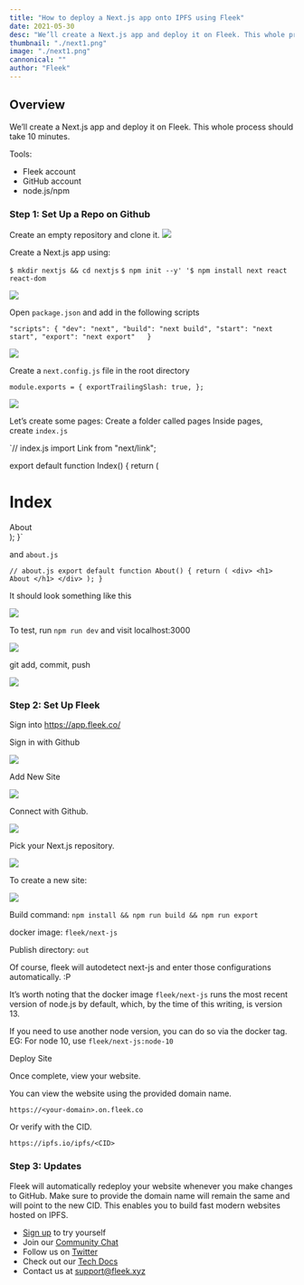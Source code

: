 ```yaml
---
title: "How to deploy a Next.js app onto IPFS using Fleek"
date: 2021-05-30
desc: "We’ll create a Next.js app and deploy it on Fleek. This whole process It should take 10 minutes."
thumbnail: "./next1.png"
image: "./next1.png"
cannonical: ""
author: "Fleek"
---
```


## **Overview**

We’ll create a Next.js app and deploy it on Fleek. This whole process should take 10 minutes.

Tools:

- Fleek account
- GitHub account
- node.js/npm

### **Step 1: Set Up a Repo on Github**

Create an empty repository and clone it.
![](./Next2.png)

Create a Next.js app using:

`$ mkdir nextjs && cd nextjs` `$ npm init --y' '$ npm install next react react-dom`

![](./Next3.png)

Open `package.json` and add in the following scripts

`"scripts": {
    "dev": "next",
    "build": "next build",
    "start": "next start",
    "export": "next export"  
}`

![](./Next3.png)

Create a `next.config.js` file in the root directory

`module.exports = {
  exportTrailingSlash: true,
};`

![](./Next4.png)

Let’s create some pages: Create a folder called pages Inside pages, create `index.js`

`// index.js
import Link from "next/link";

export default function Index() {
  return (
    <div>
      <h1> Index </h1>
      <Link href="/about">
        <a> About </a>
      </Link>
    </div>
  );
}`

and `about.js`

`// about.js
export default function About() {
  return (
    <div>
      <h1> About </h1>
    </div>
  );
}`

It should look something like this

![](./Next5.png)

To test, run `npm run dev` and visit localhost:3000

![](./Next6.png)

git add, commit, push

![](./Next7.png)

### **Step 2: Set Up Fleek**

Sign into https://app.fleek.co/

Sign in with Github

![](./Next8.png)

Add New Site

![](./Next9.png)

Connect with Github.

![](./Next10.png)

Pick your Next.js repository.

![](./Next11.png)

To create a new site:

![](./Next12.png)

Build command: `npm install && npm run build && npm run export`

docker image: `fleek/next-js`

Publish directory: `out`

Of course, fleek will autodetect next-js and enter those configurations automatically. :P

It’s worth noting that the docker image `fleek/next-js` runs the most recent version of node.js by default, which, by the time of this writing, is version 13.

If you need to use another node version, you can do so via the docker tag. EG: For node 10, use `fleek/next-js:node-10`

Deploy Site

Once complete, view your website.

You can view the website using the provided domain name.

`https://<your-domain>.on.fleek.co`

Or verify with the CID.

`https://ipfs.io/ipfs/<CID>`

### **Step 3: Updates**

Fleek will automatically redeploy your website whenever you make changes to GitHub. Make sure to provide the domain name will remain the same and will point to the new CID. This enables you to build fast modern websites hosted on IPFS.

- [Sign up](https://app.fleek.xyz/) to try yourself
- Join our [Community Chat](https://discord.com/invite/fleek)
- Follow us on [Twitter](https://twitter.com/Fleekxyz)
- Check out our [Tech Docs](https://docs.fleek.xyz/)
- Contact us at support@fleek.xyz
